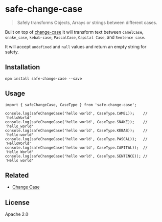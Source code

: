 # safe-change-case

> Safely transforms Objects, Arrays or strings between different cases.

Built on top of [change-case](https://github.com/blakeembrey/change-case) it will transform text between `camelCase`, `snake_case`, `kebab-case`, `PascalCase`, `Capital Case`, and `Sentence case`.

It will accept `undefined` and `null` values and return an empty string for safety.

## Installation

`npm install safe-change-case --save`

## Usage

```
import { safeChangeCase, CaseType } from 'safe-change-case';

console.log(safeChangeCase('hello world', CaseType.CAMEL));    // 'helloWorld'
console.log(safeChangeCase('hello world', CaseType.SNAKE));    // 'hello_world'
console.log(safeChangeCase('hello world', CaseType.KEBAB));    // 'hello-world'
console.log(safeChangeCase('hello world', CaseType.PASCAL));   // 'HelloWorld'
console.log(safeChangeCase('hello world', CaseType.CAPITAL));  // 'Hello World'
console.log(safeChangeCase('hello world', CaseType.SENTENCE)); // 'Hello world'
```

## Related

- [Change Case](https://github.com/blakeembrey/change-case)

## License

Apache 2.0
